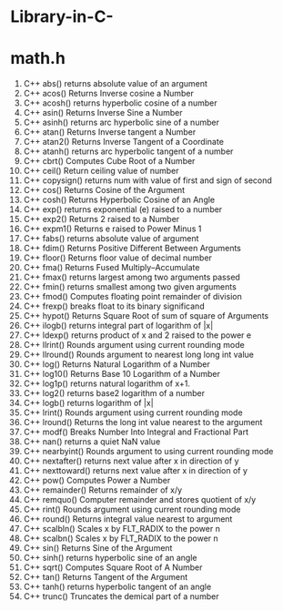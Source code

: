 # Library-in-C-
# math.h
1. C++ abs() 	returns absolute value of an argument
2. C++ acos() 	Returns Inverse cosine a Number
3. C++ acosh() 	returns hyperbolic cosine of a number
4. C++ asin() 	Returns Inverse Sine a Number
5. C++ asinh() 	returns arc hyperbolic sine of a number
6. C++ atan() 	Returns Inverse tangent a Number
7. C++ atan2() 	Returns Inverse Tangent of a Coordinate
1. C++ atanh() 	returns arc hyperbolic tangent of a number
1. C++ cbrt() 	Computes Cube Root of a Number
1. C++ ceil() 	Return ceiling value of number
1. C++ copysign() 	returns num with value of first and sign of second
1. C++ cos() 	Returns Cosine of the Argument
1. C++ cosh() 	Returns Hyperbolic Cosine of an Angle
1. C++ exp() 	returns exponential (e) raised to a number
1. C++ exp2() 	Returns 2 raised to a Number
1. C++ expm1() 	Returns e raised to Power Minus 1
1. C++ fabs() 	returns absolute value of argument
1. C++ fdim() 	Returns Positive Different Between Arguments
1. C++ floor() 	Returns floor value of decimal number
1. C++ fma() 	Returns Fused Multiply–Accumulate
1. C++ fmax() 	returns largest among two arguments passed
1. C++ fmin() 	returns smallest among two given arguments
1. C++ fmod() 	Computes floating point remainder of division
1. C++ frexp() 	breaks float to its binary significand
1. C++ hypot() 	Returns Square Root of sum of square of Arguments
1. C++ ilogb() 	returns integral part of logarithm of |x|
1. C++ ldexp() 	returns product of x and 2 raised to the power e
1. C++ llrint() 	Rounds argument using current rounding mode
1. C++ llround() 	Rounds argument to nearest long long int value
1. C++ log() 	Returns Natural Logarithm of a Number
1. C++ log10() 	Returns Base 10 Logarithm of a Number
1. C++ log1p() 	returns natural logarithm of x+1.
1. C++ log2() 	returns base2 logarithm of a number
1. C++ logb() 	returns logarithm of |x|
1. C++ lrint() 	Rounds argument using current rounding mode
1. C++ lround() 	Returns the long int value nearest to the argument
1. C++ modf() 	Breaks Number Into Integral and Fractional Part
1. C++ nan() 	returns a quiet NaN value
1. C++ nearbyint() 	Rounds argument to using current rounding mode
1. C++ nextafter() 	returns next value after x in direction of y
1. C++ nexttoward() 	returns next value after x in direction of y
1. C++ pow() 	Computes Power a Number
1. C++ remainder() 	Returns remainder of x/y
1. C++ remquo() 	Computer remainder and stores quotient of x/y
1. C++ rint() 	Rounds argument using current rounding mode
1. C++ round() 	Returns integral value nearest to argument
1. C++ scalbln() 	Scales x by FLT_RADIX to the power n
1. C++ scalbn() 	Scales x by FLT_RADIX to the power n
1. C++ sin() 	Returns Sine of the Argument
1. C++ sinh() 	returns hyperbolic sine of an angle
1. C++ sqrt() 	Computes Square Root of A Number
1. C++ tan() 	Returns Tangent of the Argument
1. C++ tanh() 	returns hyperbolic tangent of an angle
1. C++ trunc() 	Truncates the demical part of a number 
